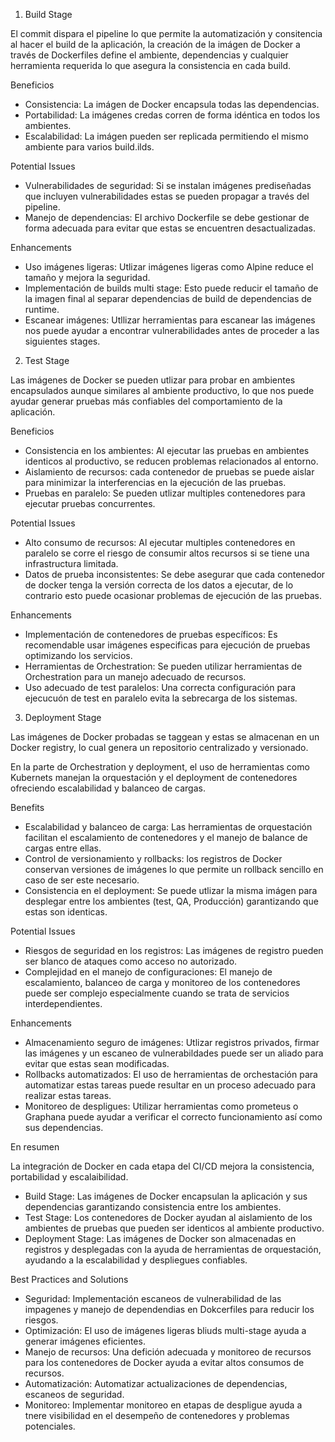 1. Build Stage

El commit dispara el pipeline lo que permite la automatización y consitencia al hacer el build de la aplicación, la creación de la imágen de Docker a través de Dockerfiles define el ambiente, dependencias y cualquier herramienta requerida lo que asegura la consistencia en cada build.

Beneficios

- Consistencia: La imágen de Docker encapsula todas las dependencias.
- Portabilidad: La imágenes credas corren de forma idéntica en todos los ambientes.
- Escalabilidad: La imágen pueden ser replicada permitiendo el mismo ambiente para varios build.ilds.

Potential Issues
- Vulnerabilidades de seguridad: Si se instalan imágenes prediseñadas que incluyen vulnerabilidades estas se pueden propagar a través del pipeline.
- Manejo de dependencias: El archivo Dockerfile se debe gestionar de forma adecuada para evitar que estas se encuentren desactualizadas.

Enhancements
- Uso imágenes ligeras: Utlizar imágenes ligeras como Alpine reduce el tamaño y mejora la seguridad.
- Implementación de builds multi stage: Esto puede reducir el tamaño de la imagen final al separar dependencias de build de dependencias de runtime.
- Escanear imágenes: Utllizar herramientas para escanear las imágenes nos puede ayudar a encontrar vulnerabilidades antes de proceder a las siguientes stages.

2. Test Stage

Las imágenes de Docker se pueden utlizar para probar en ambientes encapsulados aunque similares al ambiente productivo, lo que nos puede ayudar generar pruebas más confiables del comportamiento de la aplicación.

Beneficios

- Consistencia en los ambientes: Al ejecutar las pruebas en ambientes identicos al productivo, se reducen problemas relacionados al entorno.
- Aislamiento de recursos: cada contenedor de pruebas se puede aislar para minimizar la interferencias en la ejecución de las pruebas.
- Pruebas en paralelo: Se pueden utlizar multiples contenedores para ejecutar pruebas concurrentes.

Potential Issues

- Alto consumo de recursos: Al ejecutar multiples contenedores en paralelo se corre el riesgo de consumir altos recursos si se tiene una infrastructura limitada.
- Datos de prueba inconsistentes: Se debe asegurar que cada contenedor de docker tenga la versión correcta de los datos a ejecutar, de lo contrario esto puede ocasionar problemas de ejecución de las pruebas.

Enhancements

- Implementación de contenedores de pruebas específicos: Es recomendable usar imágenes especificas para ejecución de pruebas optimizando los servicios.
- Herramientas de Orchestration: Se pueden utilizar herramientas de Orchestration para un manejo adecuado de recursos.
- Uso adecuado de test paralelos: Una correcta configuración para ejecucuón de test en paralelo evita la sebrecarga de los sistemas.

3. Deployment Stage

Las imágenes de Docker probadas se taggean y  estas se almacenan en un Docker registry, lo cual genera un repositorio centralizado y versionado. 

En la parte de Orchestration y deployment, el uso de herramientas como Kubernets manejan la orquestación y el deployment de contenedores ofreciendo escalabilidad y balanceo de cargas.

Benefits

- Escalabilidad y balanceo de carga: Las herramientas de orquestación facilitan el escalamiento de contenedores y el manejo de balance de cargas entre ellas.
- Control de versionamiento y rollbacks: los registros de Docker conservan versiones de imágenes lo que permite un rollback sencillo en caso de ser este necesario.
- Consistencia en el deployment: Se puede utlizar la misma imágen para desplegar entre los ambientes (test, QA, Producción) garantizando que estas son identicas.

Potential Issues

- Riesgos de seguridad en los registros: Las imágenes de registro pueden ser blanco de ataques como acceso no autorizado.
- Complejidad en el manejo de configuraciones: El manejo de escalamiento, balanceo de carga y monitoreo de los contenedores puede ser complejo especialmente cuando se trata de servicios interdependientes.

Enhancements

- Almacenamiento seguro de imágenes: Utlizar registros privados, firmar las imágenes y un escaneo de vulnerabildades puede ser un aliado para evitar que estas sean modificadas.
- Rollbacks automatizados: El uso de herramientas de orchestación para automatizar estas tareas puede resultar en un proceso adecuado para realizar estas tareas.
- Monitoreo de despligues: Utilizar herramientas como prometeus o Graphana puede ayudar a verificar el correcto funcionamiento así como sus dependencias.

En resumen

La integración de Docker en cada etapa del CI/CD mejora la consistencia, portabilidad y escalaibilidad.

- Build Stage: Las imágenes de Docker encapsulan la aplicación y sus dependencias garantizando consistencia entre los ambientes.
- Test Stage: Los contenedores de Docker ayudan al aislamiento de los ambientes de pruebas que pueden ser identicos al ambiente productivo.
- Deployment Stage: Las imágenes de Docker son almacenadas en registros y desplegadas con la ayuda de herramientas de orquestación, ayudando a la escalabilidad y despliegues confiables.

Best Practices and Solutions

- Seguridad: Implementación escaneos de vulnerabilidad de las impagenes y manejo de dependendias en Dokcerfiles para reducir los riesgos.
- Optimización: El uso de imágenes ligeras bliuds multi-stage ayuda a generar imágenes eficientes.
- Manejo de recursos: Una defición adecuada y monitoreo de recursos para los contenedores de Docker ayuda a evitar altos consumos de recursos.
- Automatización: Automatizar actualizaciones de dependencias, escaneos de seguridad.
- Monitoreo: Implementar monitoreo en etapas de despligue ayuda a tnere visibilidad en el desempeño de contenedores y problemas potenciales.